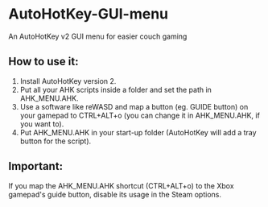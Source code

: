 # AutoHotKey-GUI-menu
An AutoHotKey v2 GUI menu for easier couch gaming

## How to use it:

1. Install AutoHotKey version 2.
2. Put all your AHK scripts inside a folder and set the path in AHK_MENU.AHK.
3. Use a software like reWASD and map a button (eg. GUIDE button) on your gamepad to CTRL+ALT+o (you can change it in AHK_MENU.AHK, if you want to).
4. Put AHK_MENU.AHK in your start-up folder (AutoHotKey will add a tray button for the script).

## Important: 

If you map the AHK_MENU.AHK shortcut (CTRL+ALT+o) to the Xbox gamepad's guide button, disable its usage in the Steam options. 
